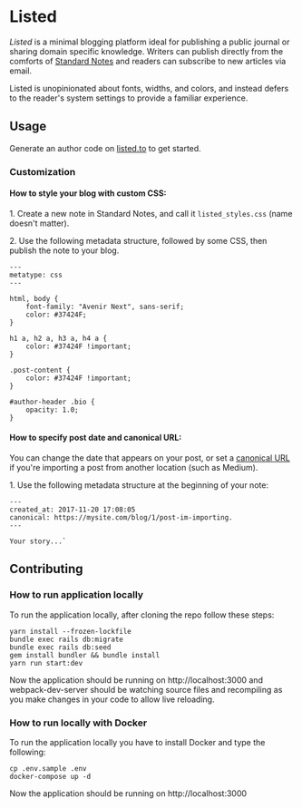 # Listed

_Listed_ is a minimal blogging platform ideal for publishing a public journal or sharing domain specific knowledge. Writers can publish directly from the comforts of [Standard Notes](https://standardnotes.org) and readers can subscribe to new articles via email.

Listed is unopinionated about fonts, widths, and colors, and instead defers to the reader's system settings to provide a familiar experience.

## Usage

Generate an author code on [listed.to](https://listed.to) to get started.

### Customization

#### How to style your blog with custom CSS:

1\. Create a new note in Standard Notes, and call it `listed_styles.css` (name doesn't matter).

2\. Use the following metadata structure, followed by some CSS, then publish the note to your blog.

    ---
    metatype: css
    ---

    html, body {
    	font-family: "Avenir Next", sans-serif;
    	color: #37424F;
    }

    h1 a, h2 a, h3 a, h4 a {
    	color: #37424F !important;
    }

    .post-content {
    	color: #37424F !important;
    }

    #author-header .bio {
    	opacity: 1.0;
    }

#### How to specify post date and canonical URL:

You can change the date that appears on your post, or set a [canonical URL](https://en.wikipedia.org/wiki/Canonical_link_element) if you're importing a post from another location (such as Medium).

1\. Use the following metadata structure at the beginning of your note:

    ---
    created_at: 2017-11-20 17:08:05
    canonical: https://mysite.com/blog/1/post-im-importing.
    ---

    Your story...`

## Contributing

### How to run application locally

To run the application locally, after cloning the repo follow these steps:
```
yarn install --frozen-lockfile
bundle exec rails db:migrate
bundle exec rails db:seed
gem install bundler && bundle install
yarn run start:dev
```

Now the application should be running on http://localhost:3000 and webpack-dev-server should be watching source files and recompiling as you make changes in your code to allow live reloading.


### How to run locally with Docker

To run the application locally you have to install Docker and type the following:
```
cp .env.sample .env
docker-compose up -d
```

Now the application should be running on http://localhost:3000
